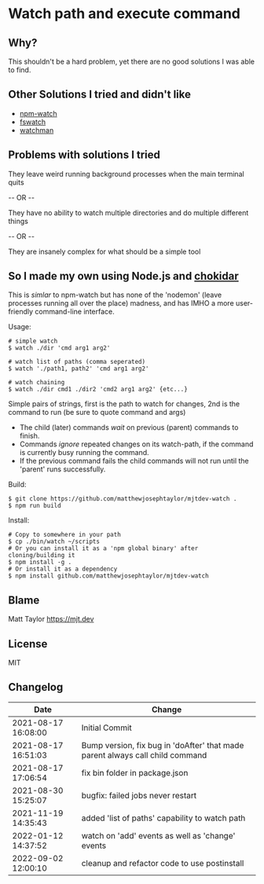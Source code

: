 # Watch path and execute command

## Why?

This shouldn't be a hard problem, yet there are no good solutions I was able to find.

## Other Solutions I tried and didn't like
- [npm-watch](https://github.com/M-Zuber/npm-watch)
- [fswatch](https://github.com/emcrisostomo/fswatch) 
- [watchman](https://github.com/facebook/watchman)

## Problems with solutions I tried
They leave weird running background processes when the main terminal quits

-- OR --

They have no ability to watch multiple directories and do multiple different things

-- OR --

They are insanely complex for what should be a simple tool

## So I made my own using Node.js and [chokidar](https://github.com/paulmillr/chokidar)

This is _simlar_ to npm-watch but has none of the 'nodemon' (leave processes running all over the place) madness, and has IMHO a more user-friendly command-line interface.

Usage:

```console
# simple watch
$ watch ./dir 'cmd arg1 arg2'

# watch list of paths (comma seperated)
$ watch './path1, path2' 'cmd arg1 arg2'

# watch chaining
$ watch ./dir cmd1 ./dir2 'cmd2 arg1 arg2' {etc...}
```

Simple pairs of strings, first is the path to watch for changes, 2nd is the command to run (be sure to quote command and args)

- The child (later) commands _wait_ on previous (parent) commands to finish.
- Commands _ignore_ repeated changes on its watch-path, if the command is currently busy running the command.
- If the previous command fails the child commands will not run until the 'parent' runs successfully.

Build: 
```console
$ git clone https://github.com/matthewjosephtaylor/mjtdev-watch .
$ npm run build
```

Install:
```console
# Copy to somewhere in your path
$ cp ./bin/watch ~/scripts
# Or you can install it as a 'npm global binary' after cloning/building it
$ npm install -g .
# Or install it as a dependency
$ npm install github.com/matthewjosephtaylor/mjtdev-watch
```
## Blame

Matt Taylor https://mjt.dev

## License

MIT

## Changelog

| Date                | Change                                                                        |
| ------------------- | ----------------------------------------------------------------------------- |
| 2021-08-17 16:08:00 | Initial Commit                                                                |
| 2021-08-17 16:51:03 | Bump version, fix bug in 'doAfter' that made parent always call child command |
| 2021-08-17 17:06:54 | fix bin folder in package.json                                                |
| 2021-08-30 15:25:07 | bugfix: failed jobs never restart                                             |
| 2021-11-19 14:35:43 | added 'list of paths' capability to watch path                                |
| 2022-01-12 14:37:52 | watch on 'add' events as well as 'change' events                              |
| 2022-09-02 12:00:10 | cleanup and refactor code to use postinstall                                  |



